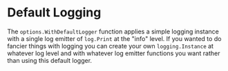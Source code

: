 Default Logging
===============

The `options.WithDefaultLogger` function applies a simple logging instance with a single log 
emitter of `log.Print` at the "info" level. If you wanted to do fancier things with logging you 
can create your own `logging.Instance` at whatever log level and with whatever log emitter 
functions you want rather than using this default logger.